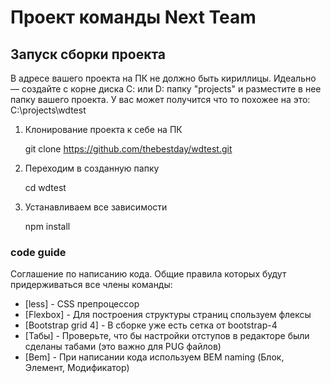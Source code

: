 

# Проект команды Next Team

## Запуск сборки проекта
В адресе вашего проекта на ПК не должно быть кириллицы. Идеально — создайте с корне диска С: или D: папку "projects" и разместите в нее папку вашего проекта. У вас может получится что то похожее на это: C:\projects\wdtest

1. Клонирование проекта к себе на ПК               

    git clone https://github.com/thebestday/wdtest.git


2. Переходим в созданную папку

    cd wdtest


3. Устанавливаем все зависимости
 
    npm install


### code guide

Соглашение по написанию кода. Общие правила которых будут придерживаться все члены команды:

* [less] - CSS препроцессор
* [Flexbox] - Для построения структуры страниц спользуем флексы
* [Bootstrap grid 4] - В сборке уже есть сетка от bootstrap-4
* [Табы] - Проверьте, что бы настройки отступов в редакторе были сделаны табами (это важно для PUG файлов)
* [Bem] - При написании кода используем BEM naming (Блок, Элемент, Модификатор)